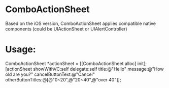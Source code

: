# ComboActionSheet
Based on the iOS version, ComboActionSheet applies compatible native components (could be UIActionSheet or UIAlertController)

# Usage:
ComboActionSheet *actionSheet = [[ComboActionSheet alloc] init];
[actionSheet showWithVC:self delegate:self title:@"Hello" message:@"How old are you?" cancelButtonText:@"Cancel" otherButtonTitles:@[@"0~20",@"20~40",@"over 40"]];
